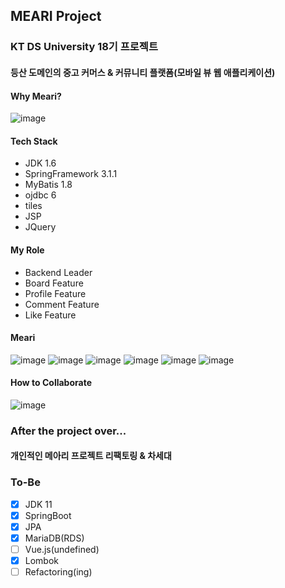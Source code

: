 ## MEARI Project

### KT DS University 18기 프로젝트
#### 등산 도메인의 중고 커머스 & 커뮤니티 플랫폼(모바일 뷰 웹 애플리케이션)

#### Why Meari?
![image](https://user-images.githubusercontent.com/87016418/182084169-f4590526-07d4-4982-92b2-ad2c9b2403a3.png)

#### Tech Stack
* JDK 1.6
* SpringFramework 3.1.1
* MyBatis 1.8
* ojdbc 6
* tiles
* JSP
* JQuery

#### My Role
* Backend Leader
* Board Feature
* Profile Feature
* Comment Feature
* Like Feature

#### Meari
![image](https://user-images.githubusercontent.com/87016418/182085307-34a810eb-a862-47ca-bcce-84d489a132f0.png)
![image](https://user-images.githubusercontent.com/87016418/182085358-34bef01c-cb69-4df2-b738-246aba4175b1.png)
![image](https://user-images.githubusercontent.com/87016418/182085420-15fec8fe-2736-436f-9a81-94a1e6028969.png)
![image](https://user-images.githubusercontent.com/87016418/182085540-9f83339c-5f6e-401f-9fb5-85f18fe1a89d.png)
![image](https://user-images.githubusercontent.com/87016418/182085590-b97a6aaf-729b-4f6f-b7a1-a77322e90834.png)
![image](https://user-images.githubusercontent.com/87016418/182085634-768c1ef8-08d9-45cd-bfa0-9e78227bfd16.png)

#### How to Collaborate
![image](https://user-images.githubusercontent.com/87016418/182084748-0a97782d-7783-4556-9bb5-ea6330ad9ff1.png)

### After the project over...
#### 개인적인 메아리 프로젝트 리팩토링 & 차세대

### To-Be
- [x] JDK 11
- [x] SpringBoot
- [x] JPA
- [x] MariaDB(RDS)
- [ ] Vue.js(undefined)
- [x] Lombok
- [ ] Refactoring(ing)
